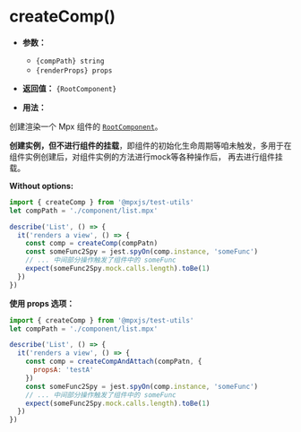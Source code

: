 # createComp()

- **参数：**

    - `{compPath} string`
    - `{renderProps} props`

- **返回值：** `{RootComponent}`

- **用法：**

创建渲染一个 Mpx 组件的 [`RootComponent`](RootComponent/)。

**创建实例，但不进行组件的挂载**，即组件的初始化生命周期等咱未触发，多用于在组件实例创建后，对组件实例的方法进行mock等各种操作后，
再去进行组件挂载。

**Without options:**

```js
import { createComp } from '@mpxjs/test-utils'
let compPath = './component/list.mpx'

describe('List', () => {
  it('renders a view', () => {
    const comp = createComp(compPatn)
    const someFunc2Spy = jest.spyOn(comp.instance, 'someFunc')
    // ... 中间部分操作触发了组件中的 someFunc
    expect(someFunc2Spy.mock.calls.length).toBe(1)
  })
})
```

**使用 props 选项：**

```js
import { createComp } from '@mpxjs/test-utils'
let compPath = './component/list.mpx'

describe('List', () => {
  it('renders a view', () => {
    const comp = createCompAndAttach(compPatn, {
      propsA: 'testA'
    })
    const someFunc2Spy = jest.spyOn(comp.instance, 'someFunc')
    // ... 中间部分操作触发了组件中的 someFunc
    expect(someFunc2Spy.mock.calls.length).toBe(1)
  })
})
```
